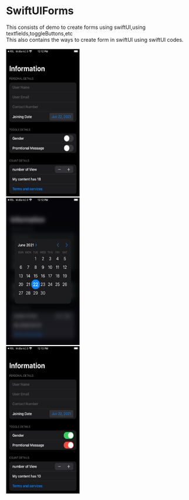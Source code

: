 # SwiftUIForms
This consists of demo to create forms using swiftUI,using textfields,toggleButtons,etc<br>
This also contains the ways to create form in swiftUI using swiftUI codes.<br>
<br>
<img src = "https://github.com/mksmanish/SwiftUIFroms/blob/main/screenshots/Simulator%20Screen%20Shot%20-%20iPhone%208%20-%202021-06-22%20at%2012.12.04.png" width="200" height="400" ><br>
<img src = "https://github.com/mksmanish/SwiftUIFroms/blob/main/screenshots/Simulator%20Screen%20Shot%20-%20iPhone%208%20-%202021-06-22%20at%2012.12.20.png" width="200" height="400" ><br>
<img src = "https://github.com/mksmanish/SwiftUIFroms/blob/main/screenshots/Simulator%20Screen%20Shot%20-%20iPhone%208%20-%202021-06-22%20at%2012.13.33.png" width="200" height="400" ><br>
<br>


